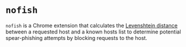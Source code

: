 # `nofish`

`nofish` is a Chrome extension that calculates the [Levenshtein distance](https://en.wikipedia.org/wiki/Levenshtein_distance) between a requested host and a known hosts list to determine potential spear-phishing attempts by blocking requests to the host. 


